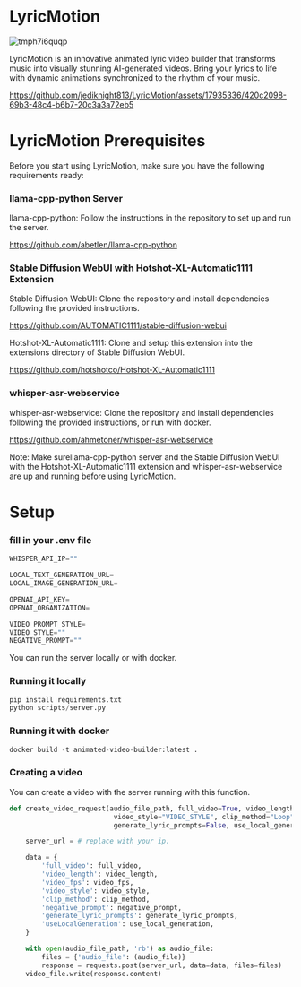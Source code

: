# LyricMotion
![tmph7i6quqp](https://github.com/jediknight813/LyricMotion/assets/17935336/82327eb1-dd61-4a21-a686-d6b3cb604777)


LyricMotion is an innovative animated lyric video builder that transforms music into visually stunning AI-generated videos. 
Bring your lyrics to life with dynamic animations synchronized to the rhythm of your music.


https://github.com/jediknight813/LyricMotion/assets/17935336/420c2098-69b3-48c4-b6b7-20c3a3a72eb5


# LyricMotion Prerequisites
Before you start using LyricMotion, make sure you have the following requirements ready:

### llama-cpp-python Server
llama-cpp-python: Follow the instructions in the repository to set up and run the server.

https://github.com/abetlen/llama-cpp-python

### Stable Diffusion WebUI with Hotshot-XL-Automatic1111 Extension

Stable Diffusion WebUI: Clone the repository and install dependencies following the provided instructions.

https://github.com/AUTOMATIC1111/stable-diffusion-webui

Hotshot-XL-Automatic1111: Clone and setup this extension into the extensions directory of Stable Diffusion WebUI.

https://github.com/hotshotco/Hotshot-XL-Automatic1111

### whisper-asr-webservice

whisper-asr-webservice: Clone the repository and install dependencies following the provided instructions, or run with docker.

https://github.com/ahmetoner/whisper-asr-webservice

Note: Make surellama-cpp-python server and the Stable Diffusion WebUI with the Hotshot-XL-Automatic1111 extension and whisper-asr-webservice are up and running before using LyricMotion.

# Setup

### fill in your .env file
```python
WHISPER_API_IP=""

LOCAL_TEXT_GENERATION_URL=
LOCAL_IMAGE_GENERATION_URL=

OPENAI_API_KEY=
OPENAI_ORGANIZATION=

VIDEO_PROMPT_STYLE=
VIDEO_STYLE=""
NEGATIVE_PROMPT=""
```

You can run the server locally or with docker.

### Running it locally
```python
pip install requirements.txt
python scripts/server.py
```

### Running it with docker
```python
docker build -t animated-video-builder:latest .
```

### Creating a video

You can create a video with the server running with this function.

```python
def create_video_request(audio_file_path, full_video=True, video_length=8, video_fps=8,
                          video_style="VIDEO_STYLE", clip_method="Loop", negative_prompt="NEGATIVE_PROMPT",
                          generate_lyric_prompts=False, use_local_generation=False, video_file_path="./finished_videos/video.mp4"):

    server_url = # replace with your ip.

    data = {
        'full_video': full_video,
        'video_length': video_length,
        'video_fps': video_fps,
        'video_style': video_style,
        'clip_method': clip_method,
        'negative_prompt': negative_prompt,
        'generate_lyric_prompts': generate_lyric_prompts,
        'useLocalGeneration': use_local_generation,
    }

    with open(audio_file_path, 'rb') as audio_file:
        files = {'audio_file': (audio_file)}
        response = requests.post(server_url, data=data, files=files)
    video_file.write(response.content)
```
